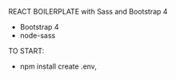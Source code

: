 REACT BOILERPLATE with Sass and Bootstrap 4


* Bootstrap 4
* node-sass

TO START:
* npm install
create .env, 
